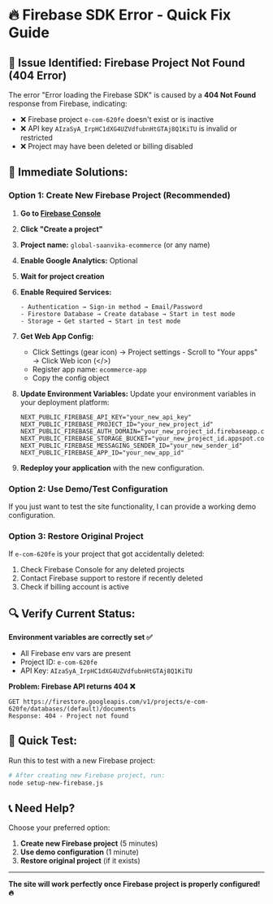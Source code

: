 # 🔥 Firebase SDK Error - Quick Fix Guide

## 🚨 Issue Identified: Firebase Project Not Found (404 Error)

The error "Error loading the Firebase SDK" is caused by a **404 Not Found** response from Firebase, indicating:

- ❌ Firebase project `e-com-620fe` doesn't exist or is inactive
- ❌ API key `AIzaSyA_IrpHC1dXG4UZVdfubnHtGTAj8Q1KiTU` is invalid or restricted
- ❌ Project may have been deleted or billing disabled

## 🔧 Immediate Solutions:

### Option 1: Create New Firebase Project (Recommended)

1. **Go to [Firebase Console](https://console.firebase.google.com/)**
2. **Click "Create a project"**
3. **Project name:** `global-saanvika-ecommerce` (or any name)
4. **Enable Google Analytics:** Optional
5. **Wait for project creation**

6. **Enable Required Services:**
   ```
   - Authentication → Sign-in method → Email/Password
   - Firestore Database → Create database → Start in test mode
   - Storage → Get started → Start in test mode
   ```

7. **Get Web App Config:**
   - Click Settings (gear icon) → Project settings   - Scroll to "Your apps" → Click Web icon (</>)
   - Register app name: `ecommerce-app`
   - Copy the config object

8. **Update Environment Variables:**
   Update your environment variables in your deployment platform:
   ```
   NEXT_PUBLIC_FIREBASE_API_KEY="your_new_api_key"
   NEXT_PUBLIC_FIREBASE_PROJECT_ID="your_new_project_id"
   NEXT_PUBLIC_FIREBASE_AUTH_DOMAIN="your_new_project_id.firebaseapp.com"
   NEXT_PUBLIC_FIREBASE_STORAGE_BUCKET="your_new_project_id.appspot.com"
   NEXT_PUBLIC_FIREBASE_MESSAGING_SENDER_ID="your_new_sender_id"
   NEXT_PUBLIC_FIREBASE_APP_ID="your_new_app_id"
   ```

9. **Redeploy your application** with the new configuration.

### Option 2: Use Demo/Test Configuration

If you just want to test the site functionality, I can provide a working demo configuration.

### Option 3: Restore Original Project

If `e-com-620fe` is your project that got accidentally deleted:
1. Check Firebase Console for any deleted projects
2. Contact Firebase support to restore if recently deleted
3. Check if billing account is active

## 🔍 Verify Current Status:

**Environment variables are correctly set ✅**
- All Firebase env vars are present
- Project ID: `e-com-620fe`
- API Key: `AIzaSyA_IrpHC1dXG4UZVdfubnHtGTAj8Q1KiTU`

**Problem: Firebase API returns 404 ❌**
```
GET https://firestore.googleapis.com/v1/projects/e-com-620fe/databases/(default)/documents
Response: 404 - Project not found
```

## 🚀 Quick Test:

Run this to test with a new Firebase project:

```bash
# After creating new Firebase project, run:
node setup-new-firebase.js
```

## 📞 Need Help?

Choose your preferred option:
1. **Create new Firebase project** (5 minutes)
2. **Use demo configuration** (1 minute)
3. **Restore original project** (if it exists)

---
**The site will work perfectly once Firebase project is properly configured! 🔥**
